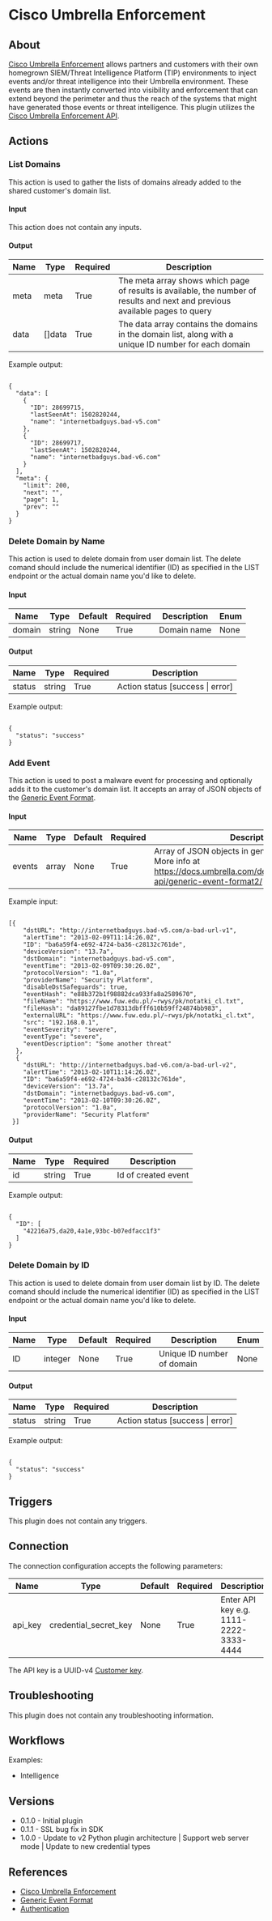 
# Cisco Umbrella Enforcement

## About

[Cisco Umbrella Enforcement](https://docs.umbrella.com/developer/networkdevices-api/) allows partners and customers with their own homegrown SIEM/Threat Intelligence Platform (TIP) environments to inject events and/or threat intelligence into their Umbrella environment. These events are then instantly converted into visibility and enforcement that can extend beyond the perimeter and thus the reach of the systems that might have generated those events or threat intelligence.
This plugin utilizes the [Cisco Umbrella Enforcement API](https://enforcement-api.readme.io/).

## Actions

### List Domains

This action is used to gather the lists of domains already added to the shared customer's domain list.

#### Input

This action does not contain any inputs.

#### Output

|Name|Type|Required|Description|
|----|----|--------|-----------|
|meta|meta|True|The meta array shows which page of results is available, the number of results and next and previous available pages to query|
|data|[]data|True|The data array contains the domains in the domain list, along with a unique ID number for each domain|

Example output:

```

{
  "data": [
    {
      "ID": 28699715,
      "lastSeenAt": 1502820244,
      "name": "internetbadguys.bad-v5.com"
    },
    {
      "ID": 28699717,
      "lastSeenAt": 1502820244,
      "name": "internetbadguys.bad-v6.com"
    }
  ],
  "meta": {
    "limit": 200,
    "next": "",
    "page": 1,
    "prev": ""
  }
}

```

### Delete Domain by Name

This action is used to delete domain from user domain list.
The delete comand should include the numerical identifier (ID) as specified in the LIST endpoint or the actual domain name you'd like to delete.

#### Input

|Name|Type|Default|Required|Description|Enum|
|----|----|-------|--------|-----------|----|
|domain|string|None|True|Domain name|None|

#### Output

|Name|Type|Required|Description|
|----|----|--------|-----------|
|status|string|True|Action status [success \| error]|

Example output:

```

{
  "status": "success"
}

```

### Add Event

This action is used to post a malware event for processing and optionally adds it to the customer's domain list.
It accepts an array of JSON objects of the [Generic Event Format](https://docs.umbrella.com/developer/enforcement-api/generic-event-format2/).

#### Input

|Name|Type|Default|Required|Description|Enum|
|----|----|-------|--------|-----------|----|
|events|array|None|True|Array of JSON objects in generic event format. More info at https://docs.umbrella.com/developer/enforcement-api/generic-event-format2/|None|

Example input:

```

[{
    "dstURL": "http://internetbadguys.bad-v5.com/a-bad-url-v1",
    "alertTime": "2013-02-09T11:14:26.0Z",
    "ID": "ba6a59f4-e692-4724-ba36-c28132c761de",
    "deviceVersion": "13.7a",
    "dstDomain": "internetbadguys.bad-v5.com",
    "eventTime": "2013-02-09T09:30:26.0Z",
    "protocolVersion": "1.0a",
    "providerName": "Security Platform",
    "disableDstSafeguards": true,
    "eventHash": "e88b372b1f98882dca933fa8a2589670",
    "fileName": "https://www.fuw.edu.pl/~rwys/pk/notatki_cl.txt",
    "fileHash": "da89127fbe1d78313dbfff610b59ff24874bb983",
    "externalURL": "https://www.fuw.edu.pl/~rwys/pk/notatki_cl.txt",
    "src": "192.168.0.1",
    "eventSeverity": "severe",
    "eventType": "severe",
    "eventDescription": "Some another threat"
  },
  {
    "dstURL": "http://internetbadguys.bad-v6.com/a-bad-url-v2",
    "alertTime": "2013-02-10T11:14:26.0Z",
    "ID": "ba6a59f4-e692-4724-ba36-c28132c761de",
    "deviceVersion": "13.7a",
    "dstDomain": "internetbadguys.bad-v6.com",
    "eventTime": "2013-02-10T09:30:26.0Z",
    "protocolVersion": "1.0a",
    "providerName": "Security Platform"
 }]

```

#### Output

|Name|Type|Required|Description|
|----|----|--------|-----------|
|id|string|True|Id of created event|

Example output:

```

{
  "ID": [
    "42216a75,da20,4a1e,93bc-b07edfacc1f3"
  ]
}

```

### Delete Domain by ID

This action is used to delete domain from user domain list by ID.
The delete comand should include the numerical identifier (ID) as specified in the LIST endpoint or the actual domain name you'd like to delete.

#### Input

|Name|Type|Default|Required|Description|Enum|
|----|----|-------|--------|-----------|----|
|ID|integer|None|True|Unique ID number of domain|None|

#### Output

|Name|Type|Required|Description|
|----|----|--------|-----------|
|status|string|True|Action status [success \| error]|

Example output:

```

{
  "status": "success"
}

```

## Triggers

This plugin does not contain any triggers.

## Connection

The connection configuration accepts the following parameters:

|Name|Type|Default|Required|Description|Enum|
|----|----|-------|--------|-----------|----|
|api_key|credential_secret_key|None|True|Enter API key e.g. 1111-2222-3333-4444|None|

The API key is a UUID-v4 [Customer key](https://docs.umbrella.com/developer/enforcement-api/authentication-and-versioning/).

## Troubleshooting

This plugin does not contain any troubleshooting information.

## Workflows

Examples:

* Intelligence

## Versions

* 0.1.0 - Initial plugin
* 0.1.1 - SSL bug fix in SDK
* 1.0.0 - Update to v2 Python plugin architecture | Support web server mode | Update to new credential types

## References

* [Cisco Umbrella Enforcement](https://enforcement-api.readme.io/)
* [Generic Event Format](https://docs.umbrella.com/developer/enforcement-api/generic-event-format2/)
* [Authentication](https://docs.umbrella.com/developer/enforcement-api/authentication-and-versioning/)

